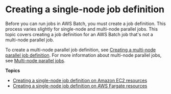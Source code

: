 # Creating a single\-node job definition<a name="create-job-definition"></a>

Before you can run jobs in AWS Batch, you must create a job definition\. This process varies slightly for single\-node and multi\-node parallel jobs\. This topic covers creating a job definition for an AWS Batch job that's not a multi\-node parallel job\.

To create a multi\-node parallel job definition, see [Creating a multi\-node parallel job definition](multi-node-job-def.md)\. For more information about multi\-node parallel jobs, see [Multi\-node parallel jobs](multi-node-parallel-jobs.md)\.

**Topics**
+ [Creating a single\-node job definition on Amazon EC2 resources](create-job-definition-EC2.md)
+ [Creating a single\-node job definition on AWS Fargate resources](create-job-definition-Fargate.md)